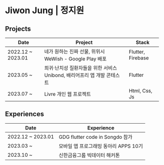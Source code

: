 # Jiwon Jung | 정지원

## Projects
|Date|Project|Stack|
|--|--|--|
2022.12 ~ 2023.01|네가 원하는 진짜 선물, 위위시 WeWish - Google Play 배포|Flutter, Firebase
2023.05 ~ |희귀·난치성 질환자들을 위한 서비스 Unibond, 배리어프리 앱 개발 콘테스트|Flutter
2023.07 ~ |Livre 개인 웹 프로젝트|Html, Css, Js

## Experiences
|Date|Experience|
|--|--|
2022.12 ~ 2023.01|GDG flutter code in Songdo 참가
2023.03 ~ |모바일 앱 프로그래밍 동아리 APPS 10기
2023.10 ~ |신한금융그룹 빅데이터 해커톤



